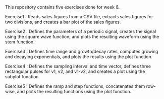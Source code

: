 This repository contains five exercises done for week 6.

Exercise1 : Reads sales figures from a CSV file, extracts sales figures for two divisions, and creates a bar plot of the sales figures.

Exercise2 : Defines the parameters of a periodic signal, creates the signal using the square wave function, and plots the resulting waveform using the stem function.

Exercise3 : Defines time range and growth/decay rates, computes growing and decaying exponentials, and plots the results using the plot function.

Exercise4 : Defines the sampling interval and time vector, defines three rectangular pulses for v1, v2, and v1-v2, and creates a plot using the subplot function.

Exercise5 : Defines the ramp and step functions, concatenates them row-wise, and plots the resulting functions using the plot function.

